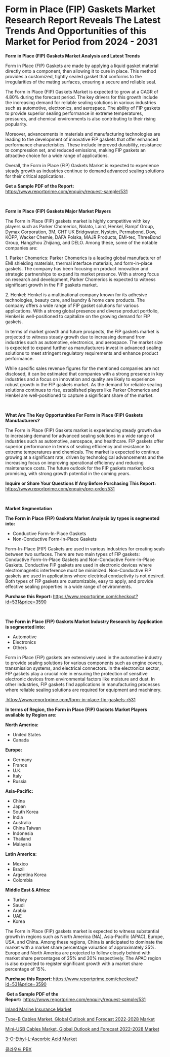 <p><h1>Form in Place (FIP) Gaskets Market Research Report Reveals The Latest Trends And Opportunities of this Market for Period from 2024 - 2031</h1></p><p><strong>Form in Place (FIP) Gaskets Market Analysis and Latest Trends</strong></p>
<p><p>Form in Place (FIP) Gaskets are made by applying a liquid gasket material directly onto a component, then allowing it to cure in place. This method provides a customized, tightly sealed gasket that conforms to the irregularities of the mating surfaces, ensuring a secure and reliable seal.</p><p>The Form in Place (FIP) Gaskets Market is expected to grow at a CAGR of 4.80% during the forecast period. The key drivers for this growth include the increasing demand for reliable sealing solutions in various industries such as automotive, electronics, and aerospace. The ability of FIP gaskets to provide superior sealing performance in extreme temperatures, pressures, and chemical environments is also contributing to their rising popularity.</p><p>Moreover, advancements in materials and manufacturing technologies are leading to the development of innovative FIP gaskets that offer enhanced performance characteristics. These include improved durability, resistance to compression set, and reduced emissions, making FIP gaskets an attractive choice for a wide range of applications.</p><p>Overall, the Form in Place (FIP) Gaskets Market is expected to experience steady growth as industries continue to demand advanced sealing solutions for their critical applications.</p></p>
<p><strong>Get a Sample PDF of the Report:&nbsp;</strong> <a href="https://www.reportprime.com/enquiry/request-sample/531">https://www.reportprime.com/enquiry/request-sample/531</a></p>
<p>&nbsp;</p>
<p><strong>Form in Place (FIP) Gaskets Major Market Players</strong></p>
<p><p>The Form in Place (FIP) gaskets market is highly competitive with key players such as Parker Chomerics, Nolato, Laird, Henkel, Rampf Group, Dymax Corporation, 3M, CHT UK Bridgwater, Nystein, Permabond, Dow, KÖPP, Wacker Chemie, DAFA Polska, MAJR Products, EMI-tec, ThreeBond Group, Hangzhou Zhijiang, and DELO. Among these, some of the notable companies are:</p><p>1. Parker Chomerics: Parker Chomerics is a leading global manufacturer of EMI shielding materials, thermal interface materials, and form-in-place gaskets. The company has been focusing on product innovation and strategic partnerships to expand its market presence. With a strong focus on research and development, Parker Chomerics is expected to witness significant growth in the FIP gaskets market.</p><p>2. Henkel: Henkel is a multinational company known for its adhesive technologies, beauty care, and laundry & home care products. The company offers a wide range of FIP gasket solutions for various applications. With a strong global presence and diverse product portfolio, Henkel is well-positioned to capitalize on the growing demand for FIP gaskets.</p><p>In terms of market growth and future prospects, the FIP gaskets market is projected to witness steady growth due to increasing demand from industries such as automotive, electronics, and aerospace. The market size is expected to expand further as manufacturers invest in advanced sealing solutions to meet stringent regulatory requirements and enhance product performance.</p><p>While specific sales revenue figures for the mentioned companies are not disclosed, it can be estimated that companies with a strong presence in key industries and a focus on innovation and quality are likely to experience robust growth in the FIP gaskets market. As the demand for reliable sealing solutions continues to rise, established players like Parker Chomerics and Henkel are well-positioned to capture a significant share of the market.</p></p>
<p>&nbsp;</p>
<p><strong>What Are The Key Opportunities For Form in Place (FIP) Gaskets Manufacturers?</strong></p>
<p><p>The Form in Place (FIP) Gaskets market is experiencing steady growth due to increasing demand for advanced sealing solutions in a wide range of industries such as automotive, aerospace, and healthcare. FIP gaskets offer superior performance in terms of sealing efficiency and resistance to extreme temperatures and chemicals. The market is expected to continue growing at a significant rate, driven by technological advancements and the increasing focus on improving operational efficiency and reducing maintenance costs. The future outlook for the FIP gaskets market looks promising, with strong growth potential in the coming years.</p></p>
<p><strong>Inquire or Share Your Questions If Any Before Purchasing This Report:</strong> <a href="https://www.reportprime.com/enquiry/pre-order/531">https://www.reportprime.com/enquiry/pre-order/531</a></p>
<p>&nbsp;</p>
<p><strong>Market Segmentation</strong></p>
<p><strong>The Form in Place (FIP) Gaskets Market Analysis by types is segmented into:</strong></p>
<p><ul><li>Conductive Form-In-Place Gaskets</li><li>Non-Conductive Form-In-Place Gaskets</li></ul></p>
<p><p>Form-In-Place (FIP) Gaskets are used in various industries for creating seals between two surfaces. There are two main types of FIP gaskets: Conductive Form-In-Place Gaskets and Non-Conductive Form-In-Place Gaskets. Conductive FIP gaskets are used in electronic devices where electromagnetic interference must be minimized. Non-Conductive FIP gaskets are used in applications where electrical conductivity is not desired. Both types of FIP gaskets are customizable, easy to apply, and provide effective sealing properties in a wide range of environments.</p></p>
<p><strong>Purchase this Report:&nbsp;</strong><a href="https://www.reportprime.com/checkout?id=531&price=3590">https://www.reportprime.com/checkout?id=531&price=3590</a></p>
<p>&nbsp;</p>
<p><strong>The Form in Place (FIP) Gaskets Market Industry Research by Application is segmented into:</strong></p>
<p><ul><li>Automotive</li><li>Electronics</li><li>Others</li></ul></p>
<p><p>Form in Place (FIP) gaskets are extensively used in the automotive industry to provide sealing solutions for various components such as engine covers, transmission systems, and electrical connectors. In the electronics sector, FIP gaskets play a crucial role in ensuring the protection of sensitive electronic devices from environmental factors like moisture and dust. In other industries, FIP gaskets find applications in manufacturing processes where reliable sealing solutions are required for equipment and machinery.</p></p>
<p><a href="https://www.reportprime.com/form-in-place-fip-gaskets-r531">&nbsp;https://www.reportprime.com/form-in-place-fip-gaskets-r531</a></p>
<p><strong>In terms of Region, the Form in Place (FIP) Gaskets Market Players available by Region are:</strong></p>
<p>
    <p> <strong> North America: </strong>
        <ul>
            <li>United States</li>
            <li>Canada</li>
        </ul>
        </p> 
    <p> <strong> Europe: </strong>
        <ul>
            <li>Germany</li>
            <li>France</li>
            <li>U.K.</li>
            <li>Italy</li>
            <li>Russia</li>
        </ul>
        </p> 
    <p> <strong> Asia-Pacific: </strong>
        <ul>
            <li>China</li>
            <li>Japan</li>
            <li>South Korea</li>
            <li>India</li>
            <li>Australia</li>
            <li>China Taiwan</li>
            <li>Indonesia</li>
            <li>Thailand</li>
            <li>Malaysia</li>
        </ul>
        </p> 
    <p> <strong> Latin America: </strong>
        <ul>
            <li>Mexico</li>
            <li>Brazil</li>
            <li>Argentina Korea</li>
            <li>Colombia</li>
        </ul>
        </p> 
    <p> <strong> Middle East & Africa: </strong>
        <ul>
            <li>Turkey</li>
            <li>Saudi</li>
            <li>Arabia</li>
            <li>UAE</li>
            <li>Korea</li>
        </ul>
    </p>
    </p>
<p><p>The Form in Place (FIP) gaskets market is expected to witness substantial growth in regions such as North America (NA), Asia-Pacific (APAC), Europe, USA, and China. Among these regions, China is anticipated to dominate the market with a market share percentage valuation of approximately 35%. Europe and North America are projected to follow closely behind with market share percentages of 25% and 20% respectively. The APAC region is also expected to register significant growth with a market share percentage of 15%.</p></p>
<p><strong>Purchase this Report: </strong><a href="https://www.reportprime.com/checkout?id=531&price=3590">https://www.reportprime.com/checkout?id=531&price=3590</a></p>
<p>&nbsp;<strong>Get a Sample PDF of the Report:&nbsp;&nbsp;</strong><a href="https://www.reportprime.com/enquiry/request-sample/531">https://www.reportprime.com/enquiry/request-sample/531</a></p>
<p><strong></strong></p>
<p><p><a href="https://issuu.com/reportprime-2/docs/inland-marine-insurance-market-size-2030.pptx">Inland Marine Insurance Market</a></p><p><a href="https://medium.com/@garthstehriii/global-type-b-cables-market-global-outlook-and-forecast-2022-2028-industry-research-report-82837fbcfb0f">Type-B Cables Market, Global Outlook and Forecast 2022-2028 Market</a></p><p><a href="https://medium.com/@garthstehriii/mini-usb-cables-market-global-outlook-and-forecast-2022-2028-market-a-global-and-regional-70092066b883">Mini-USB Cables Market, Global Outlook and Forecast 2022-2028 Market</a></p><p><a href="https://github.com/sardarp081/Market-Research-Report-List-1/blob/main/3-o-ethyl-l-ascorbic-acid-market.md">3-O-Ethyl-L-Ascorbic Acid Market</a></p><p><a href="https://medium.com/@maryamwill/2024%EB%85%84%EB%B6%80%ED%84%B0-2031%EB%85%84%EA%B9%8C%EC%A7%80-8-9-%EC%9D%98-cagr%EB%A1%9C-%ED%99%95%EC%9E%A5%EB%90%98%EB%8A%94-%ED%81%B4%EB%9D%BC%EC%9A%B0%EB%93%9C-pbx-%EC%8B%9C%EC%9E%A5-%EA%B7%9C%EB%AA%A8%EC%97%90-%EB%8C%80%ED%95%9C-%ED%86%B5%EC%B0%B0%EB%A0%A5-497111cff7e9">클라우드 PBX</a></p></p>